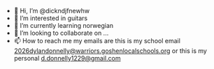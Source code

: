 - 👋 Hi, I’m @dickndjfnewhw
- 👀 I’m interested in guitars
- 🌱 I’m currently learning norwegian
- 💞️ I’m looking to collaborate on ...
- 📫 How to reach me my emails are this is my school email 2026dylandonnelly@warriors.goshenlocalschools.org or this is my personal d.donnelly1229@gmail.com

<!---
dickndjfnewhw/dickndjfnewhw is a ✨ special ✨ repository because its `README.md` (this file) appears on your GitHub profile.
You can click the Preview link to take a look at your changes.
--->
